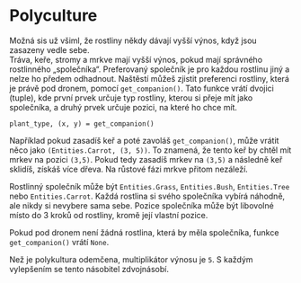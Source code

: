 # Polyculture
Možná sis už všiml, že rostliny někdy dávají vyšší výnos, když jsou zasazeny vedle sebe.  
Tráva, keře, stromy a mrkve mají vyšší výnos, pokud mají správného rostlinného „společníka“. Preferovaný společník je pro každou rostlinu jiný a nelze ho předem odhadnout. Naštěstí můžeš zjistit preferenci rostliny, která je právě pod dronem, pomocí `get_companion()`. Tato funkce vrátí dvojici (tuple), kde první prvek určuje typ rostliny, kterou si přeje mít jako společníka, a druhý prvek určuje pozici, na které ho chce mít.

`plant_type, (x, y) = get_companion()`

Například pokud zasadíš keř a poté zavoláš `get_companion()`, může vrátit něco jako `(Entities.Carrot, (3, 5))`. To znamená, že tento keř by chtěl mít mrkev na pozici `(3,5)`. Pokud tedy zasadíš mrkev na `(3,5)` a následně keř sklidíš, získáš více dřeva. Na růstové fázi mrkve přitom nezáleží.

Rostlinný společník může být `Entities.Grass`, `Entities.Bush`, `Entities.Tree` nebo `Entities.Carrot`. Každá rostlina si svého společníka vybírá náhodně, ale nikdy si nevybere sama sebe. Pozice společníka může být libovolné místo do 3 kroků od rostliny, kromě její vlastní pozice.

Pokud pod dronem není žádná rostlina, která by měla společníka, funkce `get_companion()` vrátí `None`.

Než je polykultura odemčena, multiplikátor výnosu je `5`. S každým vylepšením se tento násobitel zdvojnásobí.